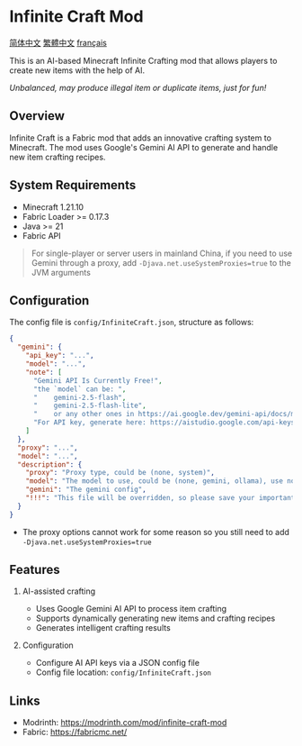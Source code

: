 # Infinite Craft Mod
[简体中文](docs/README.zh-CN.md)
[繁體中文](docs/README.zh-CHT.md)
[français](docs/README.fr.md)

This is an AI-based Minecraft Infinite Crafting mod that allows players to create new items with the help of AI.

*Unbalanced, may produce illegal item or duplicate items, just for fun!*

## Overview

Infinite Craft is a Fabric mod that adds an innovative crafting system to Minecraft. The mod uses Google's Gemini AI API to generate and handle new item crafting recipes.

## System Requirements

- Minecraft 1.21.10
- Fabric Loader >= 0.17.3
- Java >= 21
- Fabric API

> For single-player or server users in mainland China, if you need to use Gemini through a proxy, add `-Djava.net.useSystemProxies=true` to the JVM arguments

## Configuration
The config file is `config/InfiniteCraft.json`, structure as follows:
```json
{
  "gemini": {
    "api_key": "...",
    "model": "...",
    "note": [
      "Gemini API Is Currently Free!",
      "the `model` can be: ",
      "    gemini-2.5-flash",
      "    gemini-2.5-flash-lite",
      "    or any other ones in https://ai.google.dev/gemini-api/docs/models",
      "For API key, generate here: https://aistudio.google.com/api-keys"
    ]
  },
  "proxy": "...",
  "model": "...",
  "description": {
    "proxy": "Proxy type, could be (none, system)",
    "model": "The model to use, could be (none, gemini, ollama), use none if you only use the mod as a player of a server",
    "gemini": "The gemini config",
    "!!!": "This file will be overridden, so please save your important information somewhere else!"
  }
}
```
+ The proxy options cannot work for some reason so you still need to add `-Djava.net.useSystemProxies=true`

## Features

1. AI-assisted crafting
   - Uses Google Gemini AI API to process item crafting
   - Supports dynamically generating new items and crafting recipes
   - Generates intelligent crafting results

2. Configuration
   - Configure AI API keys via a JSON config file
   - Config file location: `config/InfiniteCraft.json`

## Links

- Modrinth: https://modrinth.com/mod/infinite-craft-mod
- Fabric: https://fabricmc.net/